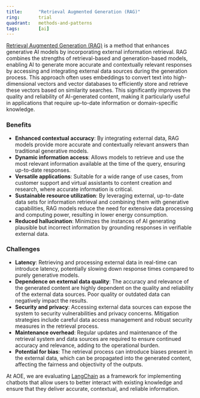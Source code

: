 ```yaml
---
title:      "Retrieval Augmented Generation (RAG)"
ring:       trial
quadrant:   methods-and-patterns
tags:       [ai]
---
```


[Retrieval Augmented Generation (RAG)](https://blogs.nvidia.com/blog/what-is-retrieval-augmented-generation/) is a method that enhances generative AI models by incorporating external information retrieval. RAG combines the strengths of retrieval-based and generation-based models, enabling AI to generate more accurate and contextually relevant responses by accessing and integrating external data sources during the generation process. This approach often uses embeddings to convert text into high-dimensional vectors and vector databases to efficiently store and retrieve these vectors based on similarity searches. This significantly improves the quality and reliability of AI-generated content, making it particularly useful in applications that require up-to-date information or domain-specific knowledge.

### Benefits

- **Enhanced contextual accuracy**: By integrating external data, RAG models provide more accurate and contextually relevant answers than traditional generative models.
- **Dynamic information access**: Allows models to retrieve and use the most relevant information available at the time of the query, ensuring up-to-date responses.
- **Versatile applications**: Suitable for a wide range of use cases, from customer support and virtual assistants to content creation and research, where accurate information is critical.
- **Sustainable resource utilization**: By leveraging external, up-to-date data sets for information retrieval and combining them with generative capabilities, RAG models reduce the need for extensive data processing and computing power, resulting in lower energy consumption.
- **Reduced hallucination**: Minimizes the instances of AI generating plausible but incorrect information by grounding responses in verifiable external data.

### Challenges

- **Latency**: Retrieving and processing external data in real-time can introduce latency, potentially slowing down response times compared to purely generative models.
- **Dependence on external data quality**: The accuracy and relevance of the generated content are highly dependent on the quality and reliability of the external data sources. Poor quality or outdated data can negatively impact the results.
- **Security and privacy**: Accessing external data sources can expose the system to security vulnerabilities and privacy concerns. Mitigation strategies include careful data access management and robust security measures in the retrieval process.
- **Maintenance overhead**: Regular updates and maintenance of the retrieval system and data sources are required to ensure continued accuracy and relevance, adding to the operational burden.
- **Potential for bias**: The retrieval process can introduce biases present in the external data, which can be propagated into the generated content, affecting the fairness and objectivity of the outputs.

At AOE, we are evaluating [LangChain](/languages-and-frameworks/langchain/) as a framework for implementing chatbots that allow users to better interact with existing knowledge and ensure that they deliver accurate, contextual, and reliable information.
